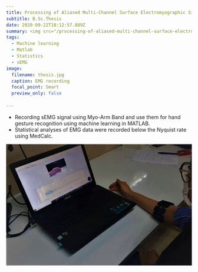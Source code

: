 ```yaml
---
title: Processing of Aliased Multi-Channel Surface Electromyographic Signals Recorded by Myo-Arm Band
subtitle: B.Sc.Thesis
date: 2020-09-22T18:12:57.889Z
summary: <img src="/processing-of-aliased-multi-channel-surface-electromyographic-signals-recorded-by-myo-arm-band/thesis.jpg" style="width:10%;height:'auto'"> Recording sEMG signal...
tags:
  - Machine learning
  - Matlab
  - Statistics
  - sEMG
image:
  filename: thesis.jpg
  caption: EMG recording
  focal_point: Smart
  preview_only: false  

---
```


* Recording sEMG signal using Myo-Arm Band and use them for hand gesture recognition using machine learning in MATLAB.
* Statistical analyses of EMG data were recorded below the Nyquist rate using MedCalc.

![](thesis.jpg)
  
